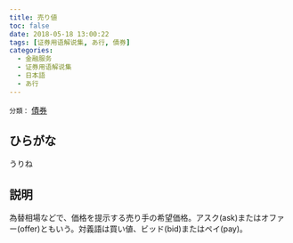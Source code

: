 ```yaml
---
title: 売り値
toc: false
date: 2018-05-18 13:00:22
tags: [证券用语解说集, あ行, 債券]
categories:
  - 金融服务
  - 证券用语解说集
  - 日本語
  - あ行
---
```


`分類：` [債券](/tags/債券/)

## ひらがな

うりね

## 説明

為替相場などで、価格を提示する売り手の希望価格。アスク(ask)またはオファー(offer)ともいう。対義語は買い値、ビッド(bid)またはペイ(pay)。
